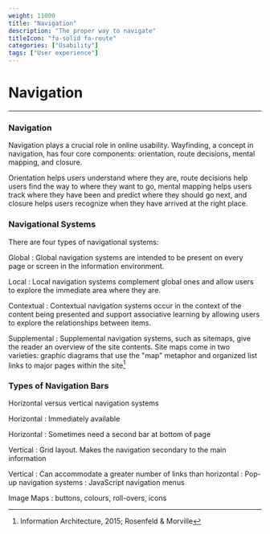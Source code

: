 ```yaml
---
weight: 11000
title: "Navigation"
description: "The proper way to navigate"
titleIcon: "fa-solid fa-route"
categories: ["Usability"]
tags: ["User experience"]
---
```

# Navigation
---
### Navigation

Navigation plays a crucial role in online usability. Wayfinding, a concept in navigation, has four core components: orientation, route decisions, mental mapping, and closure.

Orientation helps users understand where they are, route decisions help users find the way to where they want to go, mental mapping helps users track where they have been and predict where they should go next, and closure helps users recognize when they have arrived at the right place.

### Navigational Systems

There are four types of navigational systems:

Global
: Global navigation systems are intended to be present on every page or screen in the information environment.

Local
: Local navigation systems complement global ones and allow users to explore the immediate area where they are.

Contextual
: Contextual navigation systems occur in the context of the content being presented and support associative learning by allowing users to explore the relationships between items.

Supplemental
: Supplemental navigation systems, such as sitemaps, give the reader an overview of the site contents. Site maps come in two varieties: graphic diagrams that use the "map" metaphor and organized list links to major pages within the site[^1]
[^1]: Information Architecture, 2015; Rosenfeld & Morville

### Types of Navigation Bars

Horizontal versus vertical navigation systems

Horizontal
: Immediately available

Horizontal
: Sometimes need a second bar at bottom of page

Vertical
: Grid layout. Makes the navigation secondary to the main information

Vertical
: Can accommodate a greater number of links than horizontal
: Pop-up navigation systems
: JavaScript navigation menus

Image Maps
: buttons, colours, roll-overs, icons

